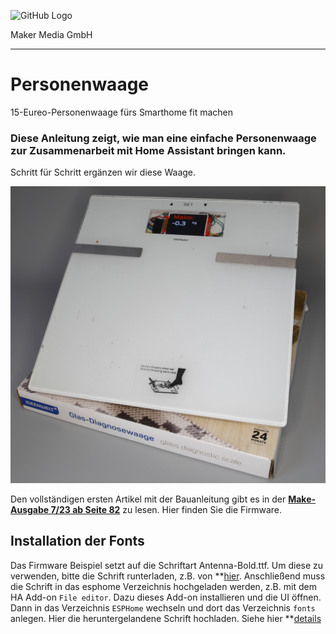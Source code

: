 ![GitHub Logo](http://www.heise.de/make/icons/make_logo.png)

Maker Media GmbH
*** 

# Personenwaage
15-Eureo-Personenwaage fürs Smarthome fit machen
### Diese Anleitung zeigt, wie man eine einfache Personenwaage zur Zusammenarbeit mit Home Assistant bringen kann.

Schritt für Schritt ergänzen wir diese Waage.

![Picture](https://github.com/MakeMagazinDE/Personenwaage/blob/main/Waage.jpg)

Den vollständigen ersten Artikel mit der Bauanleitung gibt es in der **[Make-Ausgabe 7/23 ab Seite 82](https://www.heise.de/select/make/2023/7/2326910011695301010)** zu lesen. 
Hier finden Sie die Firmware.

## Installation der Fonts
Das Firmware Beispiel setzt auf die Schriftart Antenna-Bold.ttf. Um diese zu verwenden, bitte die Schrift runterladen, z.B. von **[hier](https://ttfonts.net). Anschließend muss die Schrift in das esphome Verzeichnis hochgeladen werden, z.B. mit dem HA Add-on `File editor`. Dazu dieses Add-on installieren und die UI öffnen. Dann in das Verzeichnis `ESPHome` wechseln und dort das Verzeichnis `fonts` anlegen. Hier die heruntergelandene Schrift hochladen. Siehe hier
**[details](https://quinled.info/esphome-font-upload/)
